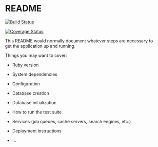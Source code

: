 # README

[![Build Status](https://img.shields.io/endpoint.svg?url=https%3A%2F%2Factions-badge.atrox.dev%2FHolyHol%2FTaskManager%2Fbadge%3Fref%3Ddevelop&style=flat)](https://actions-badge.atrox.dev/HolyHol/TaskManager/goto?ref=develop)

[![Coverage Status](https://coveralls.io/repos/github/HolyHol/TaskManager/badge.svg?branch=develop)](https://coveralls.io/github/HolyHol/TaskManager?branch=develop)

This README would normally document whatever steps are necessary to get the
application up and running.

Things you may want to cover:

* Ruby version

* System dependencies

* Configuration

* Database creation

* Database initialization

* How to run the test suite

* Services (job queues, cache servers, search engines, etc.)

* Deployment instructions

* ...
